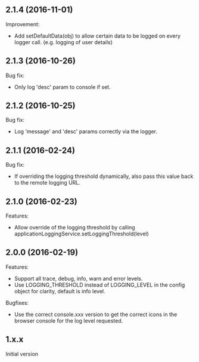 ## 2.1.4 (2016-11-01)

Improvement:

  - Add setDefaultData(obj) to allow certain data to be logged on every logger call. (e.g. logging of user details)

## 2.1.3 (2016-10-26)

Bug fix:

  - Only log 'desc' param to console if set.

## 2.1.2 (2016-10-25)

Bug fix:

  - Log 'message' and 'desc' params correctly via the logger.

## 2.1.1 (2016-02-24)

Bug fix:

  - If overriding the logging threshold dynamically, also pass this value back to the remote logging URL.

## 2.1.0 (2016-02-23)

Features:

  - Allow override of the logging threshold by calling applicationLoggingService.setLoggingThreshold(level)

## 2.0.0 (2016-02-19)

Features:

  - Support all trace, debug, info, warn and error levels.
  - Use LOGGING_THRESHOLD instead of LOGGING_LEVEL in the config object for clarity, default is info level.

Bugfixes:

  - Use the correct console.xxx version to get the correct icons in the browser console for the log level requested.

## 1.x.x

Initial version
